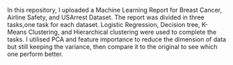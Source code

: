 In this repository, I uploaded a Machine Learning Report for Breast Cancer, Airline Safety, and USArrest Dataset. The report was divided in three tasks,one task for each dataset. Logistic Regression, Decision tree, K-Means Clustering, and Hierarchical clustering were used to complete the tasks. I utilised PCA and feature importance to reduce the dimension of data but still keeping the variance, then compare it to the original to see which one perform better.
